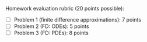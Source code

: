 Homework evaluation rubric (20 points possible):

- [ ] Problem 1 (finite difference approximations): 7 points
- [ ] Problem 2 (FD: ODEs): 5 points
- [ ] Problem 3 (FD: PDEs): 8 points
